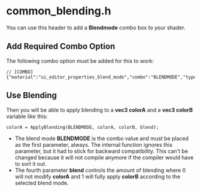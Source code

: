 
# common_blending.h

You can use this header to add a **Blendmode** combo box to your shader.

## Add Required Combo Option
The following combo option must be added for this to work:
```
// [COMBO] {"material":"ui_editor_properties_blend_mode","combo":"BLENDMODE","type":"imageblending","default":0}
```

## Use Blending
Then you will be able to apply blending to a **vec3 colorA** and a **vec3 colorB** variable like this:
```
colorA = ApplyBlending(BLENDMODE, colorA, colorB, blend);
```

* The blend mode **BLENDMODE** is the combo value and must be placed as the first parameter, always. The internal function ignores this parameter, but it had to stick for backward compatibility. This can't be changed because it will not compile anymore if the compiler would have to sort it out.
* The fourth parameter **blend** controls the amount of blending where 0 will not modify **colorA** and 1 will fully apply **colorB** according to the selected blend mode.
